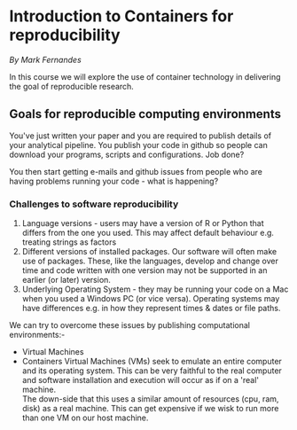 # Introduction to Containers for reproducibility
_By Mark Fernandes_

In this course we will explore the use of container technology in delivering 
the goal of reproducible research.    


## Goals for reproducible computing environments   
You've just written your paper and you are required to publish details of 
your analytical pipeline. You publish your code in github so people can download
your programs, scripts and configurations. Job done?  

You then start getting e-mails and github issues from people who are having problems 
running your code - what is happening?  

### __Challenges to software reproducibility__  
1. Language versions - users may have a version of R or Python that differs from the one you 
used. This may affect default behaviour e.g. treating strings as factors   
2. Different versions of installed packages. Our software will often make use of packages. 
These, like the languages, develop and change over time and code written with one version may 
not be supported in an earlier (or later) version.   
3. Underlying Operating System - they may be running your code on a Mac when you used a Windows 
PC (or vice versa). Operating systems may have differences e.g. in how they represent times & 
dates or file paths.   

We can try to overcome these issues by publishing computational environments:-
* Virtual Machines
* Containers 
Virtual Machines (VMs) seek to emulate an entire computer and its operating system. This can be 
very faithful to the real computer and software installation and execution will occur as if on a 
'real' machine.   
The down-side that this uses a similar amount of resources (cpu, ram, disk) as a real machine. 
This can get expensive if we wisk to run more than one VM on our host machine.
